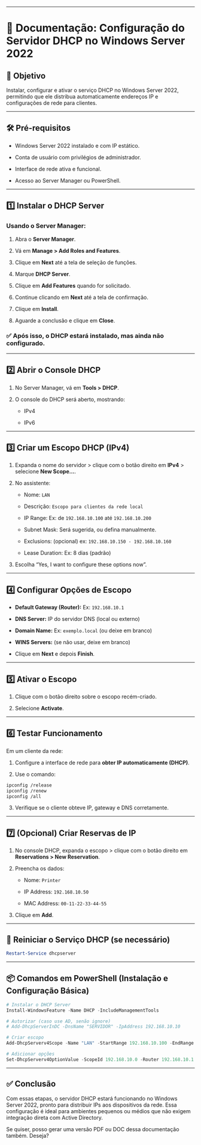 
---

# 📘 Documentação: Configuração do Servidor DHCP no Windows Server 2022

## 🎯 Objetivo

Instalar, configurar e ativar o serviço DHCP no Windows Server 2022, permitindo que ele distribua automaticamente endereços IP e configurações de rede para clientes.

---

## 🛠 Pré-requisitos

- Windows Server 2022 instalado e com IP estático.
    
- Conta de usuário com privilégios de administrador.
    
- Interface de rede ativa e funcional.
    
- Acesso ao Server Manager ou PowerShell.
    

---

## 1️⃣ Instalar o DHCP Server

### Usando o Server Manager:

1. Abra o **Server Manager**.
    
2. Vá em **Manage > Add Roles and Features**.
    
3. Clique em **Next** até a tela de seleção de funções.
    
4. Marque **DHCP Server**.
    
5. Clique em **Add Features** quando for solicitado.
    
6. Continue clicando em **Next** até a tela de confirmação.
    
7. Clique em **Install**.
    
8. Aguarde a conclusão e clique em **Close**.
    

### ✅ Após isso, o DHCP estará instalado, mas ainda não configurado.

---

## 2️⃣ Abrir o Console DHCP

1. No Server Manager, vá em **Tools > DHCP**.
    
2. O console do DHCP será aberto, mostrando:
    
    - IPv4
        
    - IPv6
        

---

## 3️⃣ Criar um Escopo DHCP (IPv4)

1. Expanda o nome do servidor > clique com o botão direito em **IPv4** > selecione **New Scope…**.
    
2. No assistente:
    
    - Nome: `LAN`
        
    - Descrição: `Escopo para clientes da rede local`
        
    - IP Range: Ex: de `192.168.10.100` até `192.168.10.200`
        
    - Subnet Mask: Será sugerida, ou defina manualmente.
        
    - Exclusions: (opcional) ex: `192.168.10.150 - 192.168.10.160`
        
    - Lease Duration: Ex: 8 dias (padrão)
        
3. Escolha “Yes, I want to configure these options now”.
    

---

## 4️⃣ Configurar Opções de Escopo

- **Default Gateway (Router):** Ex: `192.168.10.1`
    
- **DNS Server:** IP do servidor DNS (local ou externo)
    
- **Domain Name:** Ex: `exemplo.local` (ou deixe em branco)
    
- **WINS Servers:** (se não usar, deixe em branco)
    
- Clique em **Next** e depois **Finish**.
    

---

## 5️⃣ Ativar o Escopo

1. Clique com o botão direito sobre o escopo recém-criado.
    
2. Selecione **Activate**.
    

---

## 6️⃣ Testar Funcionamento

Em um cliente da rede:

1. Configure a interface de rede para **obter IP automaticamente (DHCP)**.
    
2. Use o comando:
    

```bash
ipconfig /release
ipconfig /renew
ipconfig /all
```

3. Verifique se o cliente obteve IP, gateway e DNS corretamente.
    

---

## 7️⃣ (Opcional) Criar Reservas de IP

1. No console DHCP, expanda o escopo > clique com o botão direito em **Reservations > New Reservation**.
    
2. Preencha os dados:
    
    - Nome: `Printer`
        
    - IP Address: `192.168.10.50`
        
    - MAC Address: `00-11-22-33-44-55`
        
3. Clique em **Add**.
    

---

## 🔄 Reiniciar o Serviço DHCP (se necessário)

```powershell
Restart-Service dhcpserver
```

---

## 📦 Comandos em PowerShell (Instalação e Configuração Básica)

```powershell
# Instalar o DHCP Server
Install-WindowsFeature -Name DHCP -IncludeManagementTools

# Autorizar (caso use AD, senão ignore)
# Add-DhcpServerInDC -DnsName "SERVIDOR" -IpAddress 192.168.10.10

# Criar escopo
Add-DhcpServerv4Scope -Name "LAN" -StartRange 192.168.10.100 -EndRange 192.168.10.200 -SubnetMask 255.255.255.0

# Adicionar opções
Set-DhcpServerv4OptionValue -ScopeId 192.168.10.0 -Router 192.168.10.1 -DnsServer 192.168.10.10 -DnsDomain "exemplo.local"
```

---

## ✅ Conclusão

Com essas etapas, o servidor DHCP estará funcionando no Windows Server 2022, pronto para distribuir IPs aos dispositivos da rede. Essa configuração é ideal para ambientes pequenos ou médios que não exigem integração direta com Active Directory.

Se quiser, posso gerar uma versão PDF ou DOC dessa documentação também. Deseja?
